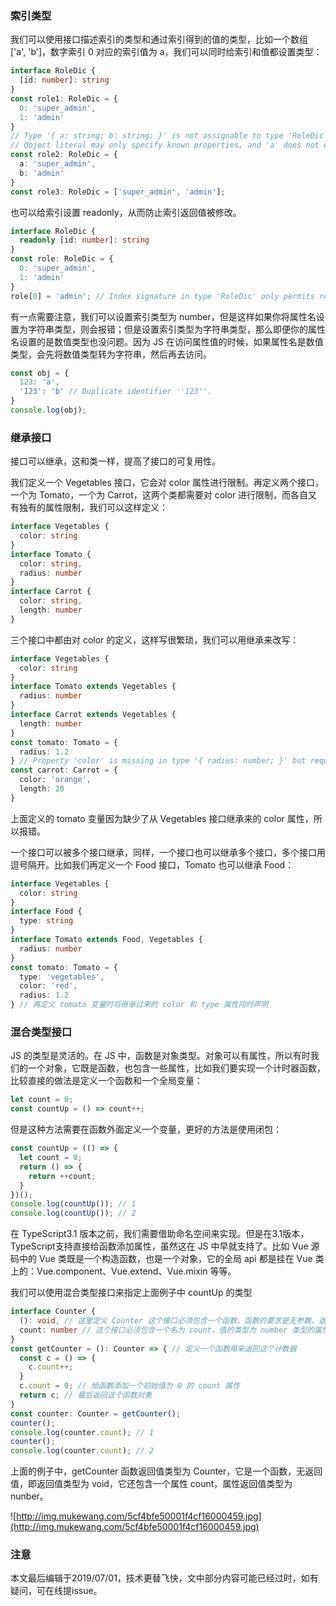 ### 索引类型

我们可以使用接口描述索引的类型和通过索引得到的值的类型，比如一个数组 ['a', 'b']，数字索引 0 对应的索引值为 a，我们可以同时给索引和值都设置类型：

``` typescript
interface RoleDic {
  [id: number]: string
}
const role1: RoleDic = {
  0: 'super_admin',
  1: 'admin'
}
// Type '{ a: string; b: string; }' is not assignable to type 'RoleDic'.
// Object literal may only specify known properties, and 'a' does not exist in type 'RoleDic'.
const role2: RoleDic = {
  a: 'super_admin',
  b: 'admin'
}
const role3: RoleDic = ['super_admin', 'admin'];
```

也可以给索引设置 readonly，从而防止索引返回值被修改。

``` typescript
interface RoleDic {
  readonly [id: number]: string
}
const role: RoleDic = {
  0: 'super_admin',
  1: 'admin'
}
role[0] = 'admin'; // Index signature in type 'RoleDic' only permits reading.
```
有一点需要注意，我们可以设置索引类型为 number，但是这样如果你将属性名设置为字符串类型，则会报错；但是设置索引类型为字符串类型，那么即便你的属性名设置的是数值类型也没问题。因为 JS 在访问属性值的时候，如果属性名是数值类型，会先将数值类型转为字符串，然后再去访问。

``` typescript
const obj = {
  123: 'a',
  '123': 'b' // Duplicate identifier ''123''.
}
console.log(obj);
```

### 继承接口

接口可以继承，这和类一样，提高了接口的可复用性。

我们定义一个 Vegetables 接口，它会对 color 属性进行限制。再定义两个接口，一个为 Tomato，一个为 Carrot，这两个类都需要对 color 进行限制，而各自又有独有的属性限制，我们可以这样定义：

``` typescript
interface Vegetables {
  color: string
}
interface Tomato {
  color: string,
  radius: number
}
interface Carrot {
  color: string,
  length: number
}
```
三个接口中都由对 color 的定义，这样写很繁琐，我们可以用继承来改写：

``` typescript
interface Vegetables {
  color: string
}
interface Tomato extends Vegetables {
  radius: number
}
interface Carrot extends Vegetables {
  length: number
}
const tomato: Tomato = {
  radius: 1.2
} // Property 'color' is missing in type '{ radius: number; }' but required in type 'Tomato'.
const carrot: Carrot = {
  color: 'orange',
  length: 20
}
```
上面定义的 tomato 变量因为缺少了从 Vegetables 接口继承来的 color 属性，所以报错。

一个接口可以被多个接口继承，同样，一个接口也可以继承多个接口，多个接口用逗号隔开。比如我们再定义一个 Food 接口，Tomato 也可以继承 Food：

``` typescript
interface Vegetables {
  color: string
}
interface Food {
  type: string
}
interface Tomato extends Food, Vegetables {
  radius: number
}
const tomato: Tomato = {
  type: 'vegetables',
  color: 'red',
  radius: 1.2
} // 再定义 tomato 变量时将继承过来的 color 和 type 属性同时声明
```

### 混合类型接口

JS 的类型是灵活的。在 JS 中，函数是对象类型。对象可以有属性，所以有时我们的一个对象，它既是函数，也包含一些属性，比如我们要实现一个计时器函数，比较直接的做法是定义一个函数和一个全局变量：

``` javascript
let count = 0;
const countUp = () => count++;
```

但是这种方法需要在函数外面定义一个变量，更好的方法是使用闭包：

``` javascript
const countUp = (() => {
  let count = 0;
  return () => {
    return ++count;
  }
})();
console.log(countUp()); // 1
console.log(countUp()); // 2
```

在 TypeScript3.1 版本之前，我们需要借助命名空间来实现。但是在3.1版本，TypeScript支持直接给函数添加属性，虽然这在 JS 中早就支持了。比如 Vue 源码中的 Vue 类既是一个构造函数，也是一个对象，它的全局 api 都是挂在 Vue 类上的：Vue.component、Vue.extend、Vue.mixin 等等。

我们可以使用混合类型接口来指定上面例子中 countUp 的类型

``` typescript
interface Counter {
  (): void, // 这里定义 Counter 这个接口必须包含一个函数，函数的要求是无参数，返回值为 void，即无返回值
  count: number // 这个接口必须包含一个名为 count，值的类型为 number 类型的属性
}
const getCounter = (): Counter => { // 定义一个函数用来返回这个计数器
  const c = () => {
    c.count++;
  }
  c.count = 0; // 给函数添加一个初始值为 0 的 count 属性 
  return c; // 最后返回这个函数对象
}
const counter: Counter = getCounter();
counter();
console.log(counter.count); // 1
counter();
console.log(counter.count); // 2
```

上面的例子中，getCounter 函数返回值类型为 Counter，它是一个函数，无返回值，即返回值类型为 void，它还包含一个属性 count，属性返回值类型为 nunber。

![http://img.mukewang.com/5cf4bfe50001f4cf16000459.jpg](http://img.mukewang.com/5cf4bfe50001f4cf16000459.jpg)

### 注意

本文最后编辑于2019/07/01，技术更替飞快，文中部分内容可能已经过时，如有疑问，可在线提issue。